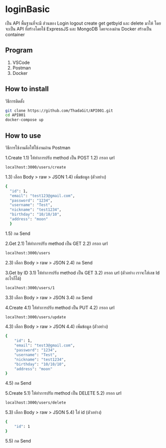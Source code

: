 # loginBasic

เป็น API พื้นฐานที่จะมี ส่วนของ Login logout create get getbyid และ delete มาให้ โดยจะเป็น API ที่สร้างโดยใช้ ExpressJS และ MongoDB โดยจะลงผ่าน Docker สร้างเป็น container

## Program

1. VSCode
2. Postman
3. Docker

## How to install

วิธีการติดตั้ง

```bash
git clone https://github.com/ThadaGit/API001.git
cd API001
docker-compose up
```

## How to use

วิธีการใช้งานคือให้ใช้งานผ่าน Postman

1.Create
1.1) ให้ทำการปรับ method เป็น POST
1.2) กรอก url

```bash
localhost:3000/users/create
```

1.3) เลือก Body > raw > JSON
1.4) เพิ่มข้อมูล (ตัวอย่าง)

```bash
{
  "id": 1,
  "email": "test123@gmail.com",
  "password": "1234",
  "username": "Test",
  "nickname": "test1234",
  "birthday": "10/10/10",
  "address": "moon"
  }
```

1.5) กด Send

2.Get
2.1) ให้ทำการปรับ method เป็น GET
2.2) กรอก url

```bash
localhost:3000/users
```

2.3) เลือก Body > raw > JSON
2.4) กด Send

3.Get by ID
3.1) ให้ทำการปรับ method เป็น GET
3.2) กรอก url (ตัวอย่าง เราจะใส่เลข Id อะไรก็ได้)

```bash
localhost:3000/users/1
```

3.3) เลือก Body > raw > JSON
3.4) กด Send

4.Create
4.1) ให้ทำการปรับ method เป็น PUT
4.2) กรอก url

```bash
localhost:3000/users/update
```

4.3) เลือก Body > raw > JSON
4.4) เพิ่มข้อมูล (ตัวอย่าง)

```bash
{
    "id": 1,
    "email": "test3@gmail.com",
    "password": "1234",
    "username": "Test",
    "nickname": "test1234",
    "birthday": "10/10/10",
    "address": "moon"
}
```

4.5) กด Send

5.Create
5.1) ให้ทำการปรับ method เป็น DELETE
5.2) กรอก url

```bash
localhost:3000/users/delete
```

5.3) เลือก Body > raw > JSON
5.4) ใส่ id (ตัวอย่าง)

```bash
{
    "id": 1
}
```

5.5) กด Send

